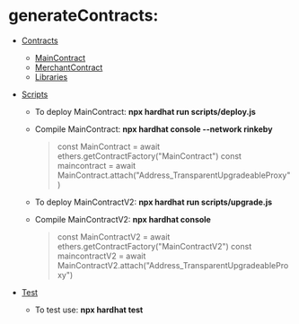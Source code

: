 # generateContracts:

- [Contracts](/generateContracts/contracts)
    - [MainContract](/generateContracts/contracts/mainContract.sol)
    - [MerchantContract](/generateContracts/contracts/merchantContract.sol)
    - [Libraries](/generateContracts/contracts/Libraries.sol)

- [Scripts](/generateContracts/scripts)
    - To deploy MainContract: **npx hardhat run scripts/deploy.js**
    - Compile MainContract: **npx hardhat console --network rinkeby**
        > const MainContract = await ethers.getContractFactory("MainContract")
        > const maincontract = await MainContract.attach("Address_TransparentUpgradeableProxy")

    - To deploy MainContractV2: **npx hardhat run scripts/upgrade.js**
    - Compile MainContractV2: **npx hardhat console**
        > const MainContractV2 = await ethers.getContractFactory("MainContractV2")
        > const maincontractV2 = await MainContractV2.attach("Address_TransparentUpgradeableProxy")

- [Test](/generateContracts/test)
    - To test use: **npx hardhat test**
